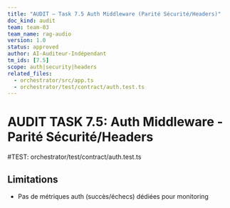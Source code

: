 ```yaml
---
title: "AUDIT — Task 7.5 Auth Middleware (Parité Sécurité/Headers)"
doc_kind: audit
team: team-03
team_name: rag-audio
version: 1.0
status: approved
author: AI-Auditeur-Indépendant
tm_ids: [7.5]
scope: auth|security|headers
related_files:
  - orchestrator/src/app.ts
  - orchestrator/test/contract/auth.test.ts
---
```


# AUDIT TASK 7.5: Auth Middleware - Parité Sécurité/Headers

#TEST: orchestrator/test/contract/auth.test.ts

## Limitations
- Pas de métriques auth (succès/échecs) dédiées pour monitoring
